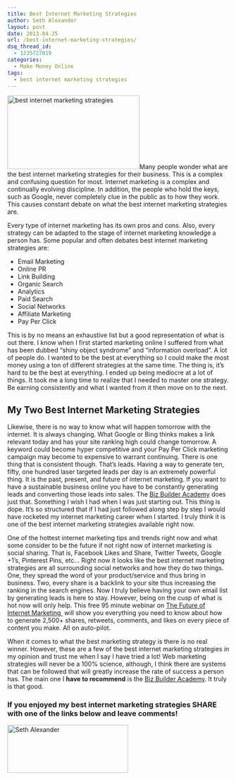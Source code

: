 ```yaml
---
title: Best Internet Marketing Strategies
author: Seth Alexander
layout: post
date: 2013-04-25
url: /best-internet-marketing-strategies/
dsq_thread_id:
  - 1235727819
categories:
  - Make Money Online
tags:
  - best internet marketing strategies
---
```

<img class="size-medium wp-image-1318 alignleft" title="best internet marketing strategies" alt="best internet marketing strategies" src="http://sethaalexander.com/wp-content/uploads/2013/04/best-internet-marketing-strategies-300x167.png" width="300" height="167" />Many people wonder what are the best internet marketing strategies for their business. This is a complex and confusing question for most. Internet marketing is a complex and continually evolving discipline. In addition, the people who hold the keys, such as Google, never completely clue in the public as to how they work. This causes constant debate on what the best internet marketing strategies are.

Every type of internet marketing has its own pros and cons. Also, every strategy can be adapted to the stage of internet marketing knowledge a person has. Some popular and often debates best internet marketing strategies are:

  * Email Marketing
  * Online PR
  * Link Building
  * Organic Search
  * Analytics
  * Paid Search
  * Social Networks
  * Affiliate Marketing
  * Pay Per Click

This is by no means an exhaustive list but a good representation of what is out there. I know when I first started marketing online I suffered from what has been dubbed &#8220;shiny object syndrome&#8221; and &#8220;information overload&#8221;. A lot of people do. I wanted to be the best at everything so I could make the most money using a ton of different strategies at the same time. The thing is, it&#8217;s hard to be the best at everything. I ended up being mediocre at a lot of things. It took me a long time to realize that I needed to master one strategy. Be earning consistently and what I wanted from it then move on to the next.

## My Two Best Internet Marketing Strategies

Likewise, there is no way to know what will happen tomorrow with the internet. It is always changing. What Google or Bing thinks makes a link relevant today and has your site ranking high could change tomorrow. A keyword could become hyper competitive and your Pay Per Click marketing campaign may become to expensive to warrant continuing. There is one thing that is consistent though. That&#8217;s leads. Having a way to generate ten, fifty, one hundred laser targeted leads per day is an extremely powerful thing. It is the past, present, and future of internet marketing. If you want to have a sustainable business online you have to be constantly generating leads and converting those leads into sales. The [Biz Builder Academy][1] does just that. Something I wish I had when I was just starting out. This thing is dope. It&#8217;s so structured that if I had just followed along step by step I would have rocketed my internet marketing career when I started. I truly think it is one of the best internet marketing strategies available right now.

One of the hottest internet marketing tips and trends right now and what some consider to be the future if not right now of internet marketing is social sharing. That is, Facebook Likes and Share, Twitter Tweets, Google +1&#8217;s, Pinterest Pins, etc&#8230; Right now it looks like the best internet marketing strategies are all surrounding social networks and how they do two things. One, they spread the word of your product/service and thus bring in business. Two, every share is a backlink to your site thus increasing the ranking in the search engines. Now I truly believe having your own email list by generating leads is here to stay. However, being on the cusp of what is hot now will only help. This free 95 minute webinar on [The Future of Internet Marketing ][2] will show you everything you need to know about how to generate 2,500+ shares, retweets, comments, and likes on every piece of content you make. All on auto-pilot.

When it comes to what the best marketing strategy is there is no real winner. However, these are a few of the best internet marketing strategies in my opinion and trust me when I say I have tried a lot! Web marketing strategies will never be a 100% science, although, I think there are systems that can be followed that will greatly increase the rate of success a person has. The main one I **have to recommend** is the [Biz Builder Academy][1]. It truly is that good.

### If you enjoyed my best internet marketing strategies SHARE with one of the links below and leave comments!

[<img class="size-full wp-image-602 alignnone" alt="Seth Alexander" src="http://sethaalexander.com/wp-content/uploads/2012/09/signature.png" width="274" height="109" />][3]

 [1]: http://sethalexander.bizbuilderacademy.com/?t=saa-best-internet-marketing-strategies
 [2]: http://sethalexander.theinternetmarketingfuture.com/?t=saa-best-internet-marketing-strategies
 [3]: /about-seth/
